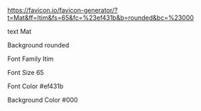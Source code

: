 https://favicon.io/favicon-generator/?t=Mat&ff=Itim&fs=65&fc=%23ef431b&b=rounded&bc=%23000

text
Mat

Background
rounded

Font Family
Itim

Font Size
65

Font Color
#ef431b

Background Color
#000
